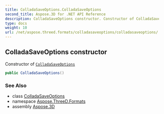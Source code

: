 ```yaml
---
title: ColladaSaveOptions.ColladaSaveOptions
second_title: Aspose.3D for .NET API Reference
description: ColladaSaveOptions constructor. Constructor of ColladaSaveOptions
type: docs
weight: 10
url: /net/aspose.threed.formats/colladasaveoptions/colladasaveoptions/
---
```

## ColladaSaveOptions constructor

Constructor of [`ColladaSaveOptions`](../)

```csharp
public ColladaSaveOptions()
```

### See Also

* class [ColladaSaveOptions](../)
* namespace [Aspose.ThreeD.Formats](../../colladasaveoptions/)
* assembly [Aspose.3D](../../../)


